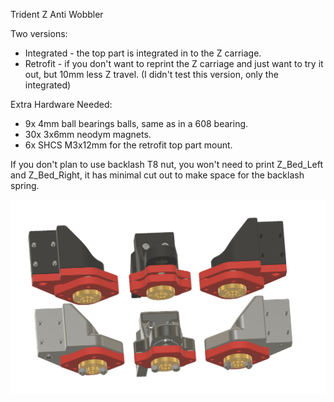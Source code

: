 
Trident Z Anti Wobbler

Two versions:
- Integrated - the top part is integrated in to the Z carriage.
- Retrofit - if you don't want to reprint the Z carriage and just want to try it out, but 10mm less Z travel. (I didn't test this version, only the integrated)

Extra Hardware Needed:
- 9x 4mm ball bearings balls, same as in a 608 bearing.
- 30x 3x6mm neodym magnets.
- 6x SHCS M3x12mm for the retrofit top part mount.

If you don't plan to use backlash T8 nut, you won't need to print Z_Bed_Left and Z_Bed_Right, it has minimal cut out 
to make space for the backlash spring.


![PIC](variants.png)
